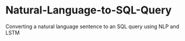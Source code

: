 # Natural-Language-to-SQL-Query
Converting a natural language sentence to an SQL query using NLP and LSTM
